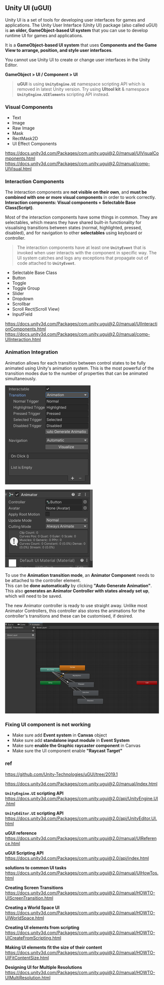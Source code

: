 ## Unity UI (uGUI)

Unity UI is a set of tools for developing user interfaces for games and applications. The Unity User Interface (Unity UI) package (also called uGUI) is **an older, GameObject-based UI system** that you can use to develop runtime UI for games and applications. 

It is a **GameObject-based UI system** that uses **Components and the Game View to arrange, position, and style user interfaces**. 

You cannot use Unity UI to create or change user interfaces in the Unity Editor.


**GameObject > UI / Component > UI**


> **uGUI** is using **`UnityEngine.UI`** namespace scripting API which is removed in latest Unity version. Try using **UItool kit** & namespace **`UnityEngine.UIElements`** scripting API instead.

### Visual Components
- Text
- Image
- Raw Image
- Mask
- RectMask2D
- UI Effect Components

https://docs.unity3d.com/Packages/com.unity.ugui@2.0/manual/UIVisualComponents.html \
https://docs.unity3d.com/Packages/com.unity.ugui@2.0/manual/comp-UIVisual.html

### Interaction Components
The interaction components are **not visible on their own**, and **must be combined with one or more visual components** in order to work correctly. **Interaction components: Visual components + Selectable Base Class(Script)**.

Most of the interaction components have some things in common. They are selectables, which means they have shared built-in functionality for visualising transitions between states (normal, highlighted, pressed, disabled), and for navigation to other **selectables** using keyboard or controller. 

> The interaction components have at least one **`UnityEvent`** that is invoked when user interacts with the component in specific way. The UI system catches and logs any exceptions that propagate out of code attached to **`UnityEvent`**.

- Selectable Base Class
- Button
- Toggle
- Toggle Group
- Slider
- Dropdown
- Scrollbar
- Scroll Rect(Scroll View)
- InputField
  

https://docs.unity3d.com/Packages/com.unity.ugui@2.0/manual/UIInteractionComponents.html \
https://docs.unity3d.com/Packages/com.unity.ugui@2.0/manual/comp-UIInteraction.html

### Animation Integration

Animation allows for each transition between control states to be fully animated using Unity's animation system. This is the most powerful of the transition modes due to the number of properties that can be animated simultaneously.

![](./img/Animation_integration.png)

![](./img/Animator_for_interaction_components.png)

To use the **Animation transition mode**, an **Animator Component** needs to be attached to the controller element. \
This can be **done automatically** by clicking **"Auto Generate Animation"**. \
This also **generates an Animator Controller with states already set up**, which will need to be saved.

The new Animator controller is ready to use straight away. Unlike most Animator Controllers, this controller also stores the animations for the controller's transitions and these can be customised, if desired.

![](./img/Animator_for_interaction_components2.png)


### Fixing UI component is not working 
- Make sure add **Event system** in **Canvas** object
- Make sure add **standalone input module** in **Event System**
- Make sure **enable the Graphic raycaster component** in Canvas
- Make sure the UI component enable **"Raycast Target"**




### ref
https://github.com/Unity-Technologies/uGUI/tree/2019.1

https://docs.unity3d.com/Packages/com.unity.ugui@2.0/manual/index.html

**`UnityEngine.UI` scripting API** \
https://docs.unity3d.com/Packages/com.unity.ugui@2.0/api/UnityEngine.UI.html

**`UnityEditor.UI` scripting API** \
https://docs.unity3d.com/Packages/com.unity.ugui@2.0/api/UnityEditor.UI.html

**uGUI reference** \
https://docs.unity3d.com/Packages/com.unity.ugui@2.0/manual/UIReference.html

**uGUI Scripting API** \
https://docs.unity3d.com/Packages/com.unity.ugui@2.0/api/index.html

**solutions to common UI tasks** \
https://docs.unity3d.com/Packages/com.unity.ugui@2.0/manual/UIHowTos.html

**Creating Screen Transitions** \
https://docs.unity3d.com/Packages/com.unity.ugui@2.0/manual/HOWTO-UIScreenTransition.html

**Creating a World Space UI** \
https://docs.unity3d.com/Packages/com.unity.ugui@2.0/manual/HOWTO-UIWorldSpace.html

**Creating UI elements from scripting** \
https://docs.unity3d.com/Packages/com.unity.ugui@2.0/manual/HOWTO-UICreateFromScripting.html

**Making UI elements fit the size of their content** \
https://docs.unity3d.com/Packages/com.unity.ugui@2.0/manual/HOWTO-UIFitContentSize.html

**Designing UI for Multiple Resolutions** \
https://docs.unity3d.com/Packages/com.unity.ugui@2.0/manual/HOWTO-UIMultiResolution.html






